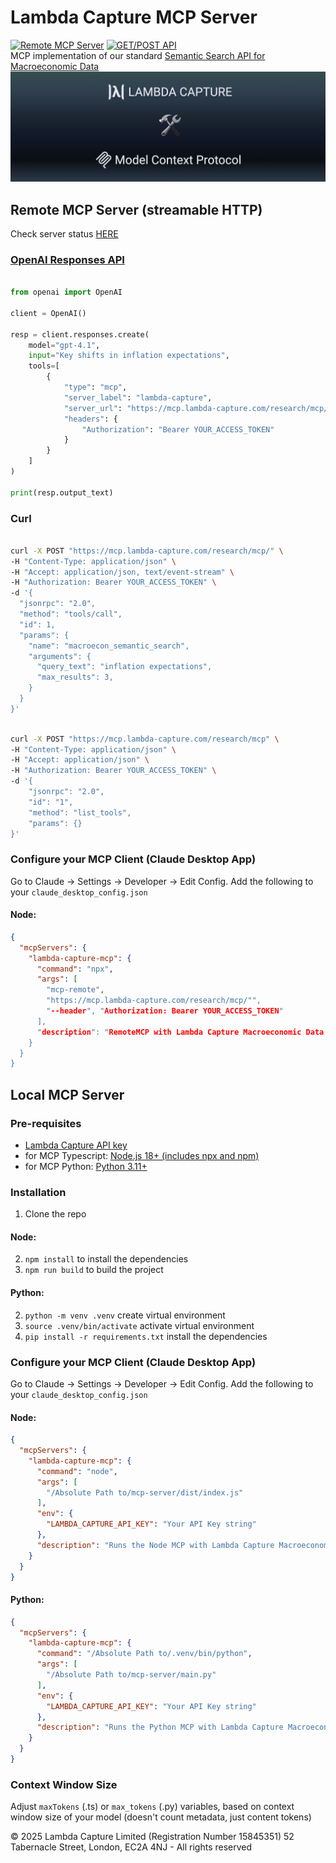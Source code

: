 # Lambda Capture MCP Server
[![Remote MCP Server](https://img.shields.io/website-up-down-green-red/http/lambda-mcp.azurewebsites.net/health-check/.svg?label=Remote%20MCP%20Status)](https://lambda-capture.com/) [![GET/POST API](https://img.shields.io/website-up-down-green-red/http/app.lambda-capture.com/.svg?label=GET/POST%20APIl)](https://lambda-capture.com/)  
MCP implementation of our standard [Semantic Search API for Macroeconomic Data](https://github.com/lambda-capture/Semantic-Search-API)
![Lambda Capture MCP Server](logo.png)

## Remote MCP Server (streamable HTTP)
Check server status [HERE](https://lambda-mcp.azurewebsites.net/)
### [OpenAI Responses API](https://platform.openai.com/docs/guides/tools-remote-mcp)
```python

from openai import OpenAI

client = OpenAI()

resp = client.responses.create(
    model="gpt-4.1",
    input="Key shifts in inflation expectations",
    tools=[
        {
            "type": "mcp",
            "server_label": "lambda-capture",
            "server_url": "https://mcp.lambda-capture.com/research/mcp/",
            "headers": {
                "Authorization": "Bearer YOUR_ACCESS_TOKEN"
            }
        }
    ]
)

print(resp.output_text)
```  
### Curl 
```bash

curl -X POST "https://mcp.lambda-capture.com/research/mcp/" \
-H "Content-Type: application/json" \
-H "Accept: application/json, text/event-stream" \
-H "Authorization: Bearer YOUR_ACCESS_TOKEN" \
-d '{
  "jsonrpc": "2.0",
  "method": "tools/call",
  "id": 1,
  "params": {
    "name": "macroecon_semantic_search",
    "arguments": {
      "query_text": "inflation expectations",
      "max_results": 3,
    }
  }
}'
```
```bash

curl -X POST "https://mcp.lambda-capture.com/research/mcp" \
-H "Content-Type: application/json" \
-H "Accept: application/json" \
-H "Authorization: Bearer YOUR_ACCESS_TOKEN" \
-d '{
    "jsonrpc": "2.0",
    "id": "1",
    "method": "list_tools",
    "params": {}
}'
``` 
### Configure your MCP Client (Claude Desktop App)
Go to Claude -> Settings -> Developer -> Edit Config. Add the following to your `claude_desktop_config.json`
#### Node: 
```json
{
  "mcpServers": {
    "lambda-capture-mcp": {
      "command": "npx",
      "args": [
        "mcp-remote",
        "https://mcp.lambda-capture.com/research/mcp/"",
        "--header", "Authorization: Bearer YOUR_ACCESS_TOKEN"
      ],
      "description": "RemoteMCP with Lambda Capture Macroeconomic Data API"
    }
  }
}
```  
## Local MCP Server
### Pre-requisites
- [Lambda Capture API key](https://lambda-capture.com/)
- for MCP Typescript: [Node.js 18+ (includes npx and npm)](https://nodejs.org/en/download/)
- for MCP Python: [Python 3.11+](https://www.python.org/downloads/)

### Installation
1. Clone the repo  
#### Node:
2. `npm install` to install the dependencies
3. `npm run build` to build the project  
#### Python:
2. `python -m venv .venv` create virtual environment
3. `source .venv/bin/activate` activate virtual environment
4. `pip install -r requirements.txt` install the dependencies

### Configure your MCP Client (Claude Desktop App)
Go to Claude -> Settings -> Developer -> Edit Config. Add the following to your `claude_desktop_config.json`
#### Node: 
```json
{
  "mcpServers": {
    "lambda-capture-mcp": {
      "command": "node",
      "args": [
        "/Absolute Path to/mcp-server/dist/index.js"
      ],
      "env": {
        "LAMBDA_CAPTURE_API_KEY": "Your API Key string"
      },
      "description": "Runs the Node MCP with Lambda Capture Macroeconomic Data API"
    }
  }
}
```  
#### Python: 
```json
{
  "mcpServers": {
    "lambda-capture-mcp": {
      "command": "/Absolute Path to/.venv/bin/python",
      "args": [
        "/Absolute Path to/mcp-server/main.py"
      ],
      "env": {
        "LAMBDA_CAPTURE_API_KEY": "Your API Key string"
      },
      "description": "Runs the Python MCP with Lambda Capture Macroeconomic Data API"
    }
  }
}
```
### Context Window Size
Adjust `maxTokens` (.ts) or `max_tokens` (.py) variables, based on context window size of your model (doesn't count metadata, just content tokens)  

© 2025 Lambda Capture Limited (Registration Number 15845351) 52 Tabernacle Street, London, EC2A 4NJ - All rights reserved